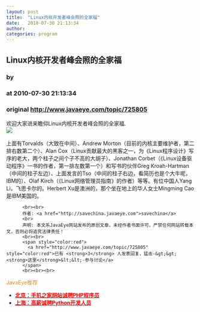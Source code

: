 ```yaml
---
layout: post
title:  "Linux内核开发者峰会照的全家福"
date:   2010-07-30 21:13:34
author: 
categories: program
---
```


## Linux内核开发者峰会照的全家福
### by 
### at 2010-07-30 21:13:34
### original <http://www.javaeye.com/topic/725805>

欢迎大家进来瞻仰Linux内核开发者峰会照的全家福.
<br><img src="http://info-database.csdn.net/Upload/2010-07-29/1.jpg">
<br>
<br>上面有Torvalds（大致在中间）、Andrew Morton（目前的内核主要维护者，第二排右数第二个）、Alan Cox（Linux贡献最大的黑客之一，为《Linux程序设计》写序的老大，两个柱子之间个子不高的大胡子）、Jonathan Corbet（《Linux设备驱动程序》一书的作者，第一排左数第一个）和写书的伙伴Greg Kroah-Hartman（中间的柱子左边）、上面发言的Tso（中间的柱子右边，看简历也是个大牛呢，IBM的）、Olaf Kirch（《Linux网络管理员指南》的作者）等等。有位中国人Yang Li，飞思卡尔的。Herbert Xu是澳洲的，那个坐在地上的华人女士Mingming Cao是IBM美国的。
          
          <br><br>
          作者: <a href="http://savechina.javaeye.com">savechina</a> 
          <br>
          声明: 本文系JavaEye网站发布的原创文章，未经作者书面许可，严禁任何网站转载本文，否则必将追究法律责任！
          <br><br>
          <span style="color:red">
            <a href="http://www.javaeye.com/topic/725805" style="color:red">已有 <strong>3</strong> 人发表回复，猛击-&gt;&gt;<strong>这里</strong>&lt;&lt;-参与讨论</a>
          </span>
          <br><br><br>
<span style="color:#e28822">JavaEye推荐</span>
<br>
<ul><li><a href="http://www.iteye.com/clicks/269"><span style="color:red;font-weight:bold">北京：手机之家网站诚聘PHP程序员</span></a></li><li><a href="http://www.iteye.com/clicks/138"><span style="color:red;font-weight:bold">上海：高薪诚聘Python开发人员</span></a></li></ul>
<br><br><br>